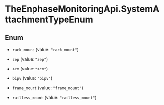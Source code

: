 # TheEnphaseMonitoringApi.SystemAttachmentTypeEnum

## Enum


* `rack_mount` (value: `"rack_mount"`)

* `zep` (value: `"zep"`)

* `acm` (value: `"acm"`)

* `bipv` (value: `"bipv"`)

* `frame_mount` (value: `"frame_mount"`)

* `railless_mount` (value: `"railless_mount"`)


